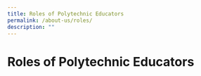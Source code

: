 ```yaml
---
title: Roles of Polytechnic Educators
permalink: /about-us/roles/
description: ""
---
```

# Roles of Polytechnic Educators